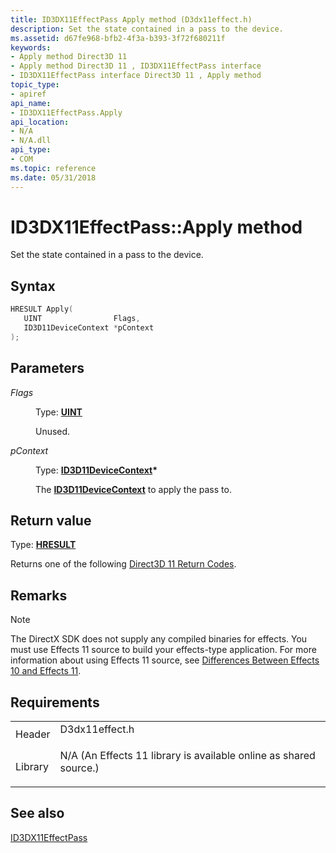 ```yaml
---
title: ID3DX11EffectPass Apply method (D3dx11effect.h)
description: Set the state contained in a pass to the device.
ms.assetid: d67fe968-bfb2-4f3a-b393-3f72f680211f
keywords:
- Apply method Direct3D 11
- Apply method Direct3D 11 , ID3DX11EffectPass interface
- ID3DX11EffectPass interface Direct3D 11 , Apply method
topic_type:
- apiref
api_name:
- ID3DX11EffectPass.Apply
api_location:
- N/A
- N/A.dll
api_type:
- COM
ms.topic: reference
ms.date: 05/31/2018
---
```


# ID3DX11EffectPass::Apply method

Set the state contained in a pass to the device.

## Syntax


```C++
HRESULT Apply(
   UINT                Flags,
   ID3D11DeviceContext *pContext
);
```



## Parameters

<dl> <dt>

*Flags* 
</dt> <dd>

Type: **[**UINT**](/windows/desktop/WinProg/windows-data-types)**

Unused.

</dd> <dt>

*pContext* 
</dt> <dd>

Type: **[**ID3D11DeviceContext**](/windows/desktop/api/D3D11/nn-d3d11-id3d11devicecontext)\***

The [**ID3D11DeviceContext**](/windows/desktop/api/D3D11/nn-d3d11-id3d11devicecontext) to apply the pass to.

</dd> </dl>

## Return value

Type: **[**HRESULT**](https://msdn.microsoft.com/library/Bb401631(v=MSDN.10).aspx)**

Returns one of the following [Direct3D 11 Return Codes](d3d11-graphics-reference-returnvalues.md).

## Remarks

> [!Note]  
> The DirectX SDK does not supply any compiled binaries for effects. You must use Effects 11 source to build your effects-type application. For more information about using Effects 11 source, see [Differences Between Effects 10 and Effects 11](d3d11-graphics-programming-guide-effects-differences.md).

 

## Requirements



|                    |                                                                                                                                              |
|--------------------|----------------------------------------------------------------------------------------------------------------------------------------------|
| Header<br/>  | <dl> <dt>D3dx11effect.h</dt> </dl>                                                    |
| Library<br/> | <dl> <dt>N/A (An Effects 11 library is available online as shared source.)</dt> </dl> |



## See also

<dl> <dt>

[ID3DX11EffectPass](id3dx11effectpass.md)
</dt> </dl>

 

